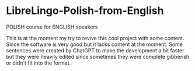 # LibreLingo-Polish-from-English

POLISH course for ENGLISH speakers

This is at the moment my try to revive this cool project with some content. Since the software is very good but it lacks content at the moment. Some sentences were created by ChatGPT to make the development a bit faster but they were heavily edited since sometimes they were complete gibberish or didn't fit into the format.
